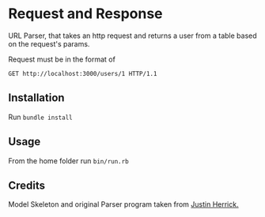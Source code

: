 # Request and Response

URL Parser, that takes an http request and returns a user from a table based on the request's params.

Request must be in the format of

`GET http://localhost:3000/users/1 HTTP/1.1`

## Installation

Run `bundle install`

## Usage

From the home folder run `bin/run.rb`

## Credits

Model Skeleton and original Parser program taken from <a href="https://github.com/jah2488">Justin Herrick.</a>
